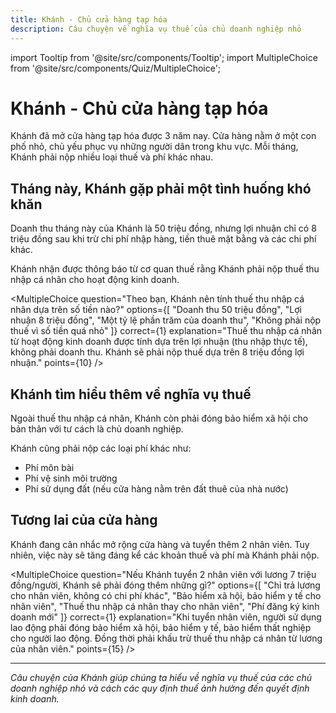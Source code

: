 ```yaml
---
title: Khánh - Chủ cửa hàng tạp hóa
description: Câu chuyện về nghĩa vụ thuế của chủ doanh nghiệp nhỏ
---
```


import Tooltip from '@site/src/components/Tooltip';
import MultipleChoice from '@site/src/components/Quiz/MultipleChoice';

# Khánh - Chủ cửa hàng tạp hóa

Khánh đã mở cửa hàng tạp hóa được 3 năm nay. Cửa hàng nằm ở một con phố nhỏ, chủ yếu phục vụ những người dân trong khu vực. Mỗi tháng, Khánh phải nộp nhiều loại thuế và phí khác nhau.

## Tháng này, Khánh gặp phải một tình huống khó khăn

Doanh thu tháng này của Khánh là 50 triệu đồng, nhưng lợi nhuận chỉ có 8 triệu đồng sau khi trừ chi phí nhập hàng, tiền thuê mặt bằng và các chi phí khác.

Khánh nhận được thông báo từ cơ quan thuế rằng Khánh phải nộp <Tooltip conceptId="thue-thu-nhap-ca-nhan" link="/knowledge-base/tax/personal-income-tax">thuế thu nhập cá nhân</Tooltip> cho hoạt động kinh doanh.

<MultipleChoice
  question="Theo bạn, Khánh nên tính thuế thu nhập cá nhân dựa trên số tiền nào?"
  options={[
    "Doanh thu 50 triệu đồng",
    "Lợi nhuận 8 triệu đồng",
    "Một tỷ lệ phần trăm của doanh thu",
    "Không phải nộp thuế vì số tiền quá nhỏ"
  ]}
  correct={1}
  explanation="Thuế thu nhập cá nhân từ hoạt động kinh doanh được tính dựa trên lợi nhuận (thu nhập thực tế), không phải doanh thu. Khánh sẽ phải nộp thuế dựa trên 8 triệu đồng lợi nhuận."
  points={10}
/>

## Khánh tìm hiểu thêm về nghĩa vụ thuế

Ngoài thuế thu nhập cá nhân, Khánh còn phải đóng <Tooltip conceptId="bao-hiem-xa-hoi" link="/knowledge-base/social-security">bảo hiểm xã hội</Tooltip> cho bản thân với tư cách là chủ doanh nghiệp.

Khánh cũng phải nộp các loại phí khác như:
- Phí môn bài
- Phí vệ sinh môi trường
- Phí sử dụng đất (nếu cửa hàng nằm trên đất thuê của nhà nước)

## Tương lai của cửa hàng

Khánh đang cân nhắc mở rộng cửa hàng và tuyển thêm 2 nhân viên. Tuy nhiên, việc này sẽ tăng đáng kể các khoản thuế và phí mà Khánh phải nộp.

<MultipleChoice
  question="Nếu Khánh tuyển 2 nhân viên với lương 7 triệu đồng/người, Khánh sẽ phải đóng thêm những gì?"
  options={[
    "Chỉ trả lương cho nhân viên, không có chi phí khác",
    "Bảo hiểm xã hội, bảo hiểm y tế cho nhân viên",
    "Thuế thu nhập cá nhân thay cho nhân viên",
    "Phí đăng ký kinh doanh mới"
  ]}
  correct={1}
  explanation="Khi tuyển nhân viên, người sử dụng lao động phải đóng bảo hiểm xã hội, bảo hiểm y tế, bảo hiểm thất nghiệp cho người lao động. Đồng thời phải khấu trừ thuế thu nhập cá nhân từ lương của nhân viên."
  points={15}
/>

---

*Câu chuyện của Khánh giúp chúng ta hiểu về nghĩa vụ thuế của các chủ doanh nghiệp nhỏ và cách các quy định thuế ảnh hưởng đến quyết định kinh doanh.*